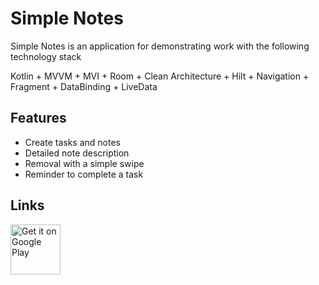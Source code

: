 
# Simple Notes

Simple Notes is an application for demonstrating work with the following technology stack

Kotlin + MVVM + MVI + Room + Clean Architecture + Hilt + Navigation + Fragment + DataBinding + LiveData

## Features

- Create tasks and notes
- Detailed note description
- Removal with a simple swipe
- Reminder to complete a task

## Links

<p style="text-align: left;">
<a href="https://play.google.com/store/apps/details?id=akhtemov.vladlen.simplenotes">
    <img alt="Get it on Google Play"
        height="80"
        src="https://play.google.com/intl/en_us/badges/images/generic/en_badge_web_generic.png" />
</a> 
